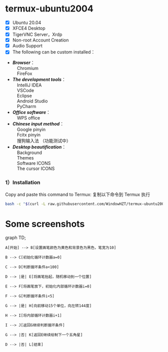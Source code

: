 # termux-ubuntu2004

- [x] Ubuntu 20.04
- [x] XFCE4 Desktop
- [x] TigerVNC Server，Xrdp
- [x] Non-root Account Creation
- [x] Audio Support
- [x] The following can be custom installed：
- ***Browser***： \
				 &emsp;Chromium \
				&emsp;FireFox
- ***The development tools***： \
				&emsp;IntelliJ IDEA \
				&emsp;VSCode \
				&emsp;Eclipse \
				&emsp;Android Studio \
				&emsp;PyCharm
- ***Office software***： \
				&emsp;WPS office
- ***Chinese input method***： \
				&emsp;Google pinyin \
				&emsp;Fcitx pinyin \
				&emsp;搜狗输入法 （功能测试中）
- ***Desktop beautification***： \
				&emsp;Background \
				&emsp;Themes \
				&emsp;Software ICONS \
				&emsp;The cursor ICONS
				
### 1）Installation
Copy and paste this command to Termux:
复制以下命令到 Termux 执行
```bash
bash -c "$(curl -L raw.githubusercontent.com/WindowHZT/termux-ubuntu2004/main/ubuntu20)"
```



# Some screenshots


graph TD;

    A[开始] --> B[设置画笔颜色为黄色和背景色为黑色，笔宽为10]

    B --> C[初始化循环计数器a=0]

    C --> D[判断循环条件a<100]

    D --> |是| E[将画笔抬起，随机移动到一个位置]

    E --> F[将画笔放下，初始化内部循环计数器i=0]

    F --> G[判断循环条件i<5]

    G --> |是| H[向前移动15个单位，向左转144度]

    H --> I[将内部循环计数器i+1]

    I --> J[返回G继续判断循环条件]

    G --> |否| K[返回E继续绘制下一个五角星]

    D --> |否| L[结束]

